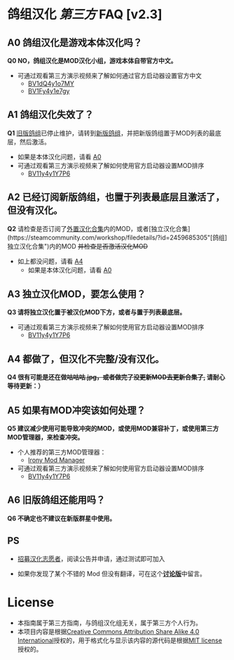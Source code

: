 # 鸽组汉化 *第三方* FAQ [v2.3]

## A0 鸽组汉化是游戏本体汉化吗？
**Q0 NO，鸽组汉化是MOD汉化小组，游戏本体自带官方中文。**  
- 可通过观看第三方演示视频来了解如何通过官方启动器设置官方中文
  - [BV1dQ4y1o7MY](https://www.bilibili.com/video/BV1dQ4y1o7MY "部分萌新的正版群星无法设置中文怎么办")  
  - [BV1Fy4y1e7gy](https://www.bilibili.com/video/BV1Fy4y1e7gy "Stellaris 群星中文咋改")

## A1 鸽组汉化失效了？  
**Q1** [旧版鸽组](https://steamcommunity.com/sharedfiles/filedetails/?id=1324813584 "旧版鸽组Steam工坊发布页")已停止维护，请转到[新版鸽组](https://steamcommunity.com/sharedfiles/filedetails/?id=2131014154 "新版鸽组Steam工坊发布页")，并把新版鸽组置于MOD列表的最底层，然后激活。  
- 如果是本体汉化问题，请看 [A0](#A0) 
- 可通过观看第三方演示视频来了解如何使用官方启动器设置MOD排序  
  - [BV11y4y1Y7P6](https://www.bilibili.com/video/BV11y4y1Y7P6 "[教学]如何对群星MOD进行排序")

## A2 已经订阅新版鸽组，也置于列表最底层且激活了，但没有汉化。
**Q2** 请检查是否订阅了[外置汉化合集](https://steamcommunity.com/workshop/filedetails/?id=2459626292"[鸽组]外置汉化合集")内的MOD，或者[独立汉化合集](https://steamcommunity.com/workshop/filedetails/?id=2459685305"[鸽组]独立汉化合集")内的MOD ~~并检查是否激活汉化MOD~~  
- 如上都没问题，请看 [A4](#A4)   
  - 如果是本体汉化问题，请看 [A0](#A0)  

## A3 独立汉化MOD，要怎么使用？  
**Q3 请将独立汉化置于被汉化MOD下方，或者与置于列表最底层。**   

- 可通过观看第三方演示视频来了解如何使用官方启动器设置MOD排序  
  - [BV11y4y1Y7P6](https://www.bilibili.com/video/BV11y4y1Y7P6 "[教学]如何对群星MOD进行排序")

## A4 都做了，但汉化不完整/没有汉化。  
**Q4 很有可能是还在做~~咕咕咕.jpg，或者做完了没更新MOD去更新合集了,~~ 请耐心等待更新：）**  

## A5 如果有MOD冲突该如何处理？ 
**Q5 建议减少使用可能导致冲突的MOD，或使用MOD兼容补丁，或使用第三方MOD管理器，来检查冲突。**

- 个人推荐的第三方MOD管理器：  
  - [Irony Mod Manager](https://bcssov.github.io/IronyModManager "Irony 模组管理器发布页")
- 可通过观看第三方演示视频来了解如何使用官方启动器设置MOD排序  
  - [BV11y4y1Y7P6](https://www.bilibili.com/video/BV11y4y1Y7P6 "[教学]如何对群星MOD进行排序")

## A6 旧版鸽组还能用吗？  
**Q6 不确定也不建议在新版群星中使用。**  

## PS
- [招募汉化志愿者](https://paratranz.cn/projects/967)，阅读公告并申请，通过测试即可加入

- 如果你发现了某个不错的 Mod 但没有翻译，可在这个[**讨论版**](https://steamcommunity.com/workshop/filedetails/discussion/2131014154/2448217801766774311)中留言。

# License
- 本指南属于第三方指南，与鸽组汉化组无关，属于第三方个人行为。
- 本项目内容是根据[Creative Commons Attribution Share Alike 4.0 International](https://choosealicense.com/licenses/cc-by-sa-4.0/)授权的，用于格式化与显示该内容的源代码是根据[MIT license](LICENSE)授权的。
